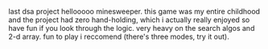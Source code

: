 last dsa project hellooooo minesweeper. this game was my entire childhood and the project had zero hand-holding, which i actually really enjoyed so have fun if you look through the logic. very heavy on the search algos and 2-d array. fun to play i reccomend (there's three modes, try it out).
